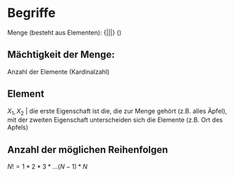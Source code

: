 # Begriffe 
Menge (besteht aus Elementen): 
{|||} ()
## Mächtigkeit der Menge: 
Anzahl der Elemente (Kardinalzahl)
## Element
$X_1, X_2$ | die erste Eigenschaft ist die, die zur Menge gehört (z.B. alles Äpfel), mit der zweiten Eigenschaft unterscheiden sich die Elemente (z.B. Ort des Apfels)
## Anzahl der möglichen Reihenfolgen
$N!=1*2*3*...(N-1)*N$